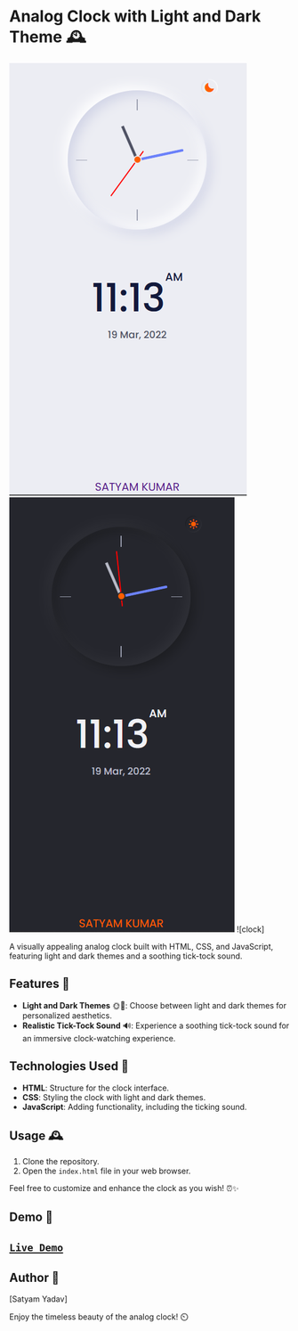 # Analog Clock with Light and Dark Theme 🕰️

 [![Analog Clock Image](https://github.com/satyamkumar420/Analog-Clock/blob/main/assests/img/clock1.png)]()  [![Analog Clock Image](https://github.com/satyamkumar420/Analog-Clock/blob/main/assests/img/clock2.png)](https://satyamkumar420.github.io/Analog-Clock/) 
![clock]



A visually appealing analog clock built with HTML, CSS, and JavaScript, featuring light and dark themes and a soothing tick-tock sound.

## Features 🌟

- **Light and Dark Themes** 🌞🌚: Choose between light and dark themes for personalized aesthetics.
- **Realistic Tick-Tock Sound** 🔊: Experience a soothing tick-tock sound for an immersive clock-watching experience.

## Technologies Used 🚀

- **HTML**: Structure for the clock interface.
- **CSS**: Styling the clock with light and dark themes.
- **JavaScript**: Adding functionality, including the ticking sound.

## Usage 🕰️

1. Clone the repository.
2. Open the `index.html` file in your web browser.

Feel free to customize and enhance the clock as you wish! ⏰✨

## Demo 🎥
## [`Live Demo`](https://satyamkumar420.github.io/Analog-Clock/)

## Author 📝

[Satyam Yadav]

Enjoy the timeless beauty of the analog clock! ⏲️
